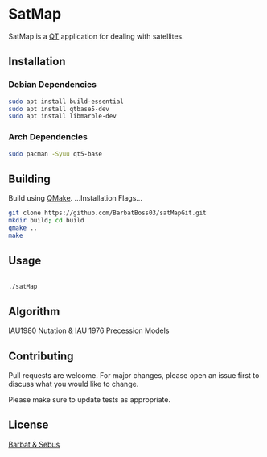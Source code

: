 # SatMap

SatMap is a [QT](https://wiki.qt.io/About_Qt) application for dealing with satellites.

## Installation

### Debian Dependencies

```bash
sudo apt install build-essential
sudo apt install qtbase5-dev
sudo apt install libmarble-dev
```

### Arch Dependencies

```bash
sudo pacman -Syuu qt5-base
```

## Building

Build using [QMake](https://doc.qt.io/qt-5/qmake-manual.html).
...Installation Flags...

```bash
git clone https://github.com/BarbatBoss03/satMapGit.git
mkdir build; cd build
qmake ..
make
```

## Usage

```bash

./satMap

```

## Algorithm

IAU1980 Nutation & IAU 1976 Precession Models

## Contributing
Pull requests are welcome. For major changes, please open an issue first to discuss what you would like to change.

Please make sure to update tests as appropriate.

## License
[Barbat & Sebus](https://choosealicense.com/licenses/mit/)